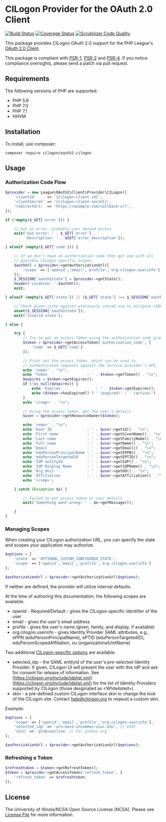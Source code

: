 # CILogon Provider for the OAuth 2.0 Client

[![Build Status](https://travis-ci.org/cilogon/oauth2-cilogon.svg?branch=master)](https://travis-ci.org/cilogon/oauth2-cilogon)
[![Coverage Status](https://coveralls.io/repos/github/cilogon/oauth2-cilogon/badge.svg?branch=master)](https://coveralls.io/github/cilogon/oauth2-cilogon?branch=master)
[![Scrutinizer Code Quality](https://scrutinizer-ci.com/g/cilogon/oauth2-cilogon/badges/quality-score.png?b=master)](https://scrutinizer-ci.com/g/cilogon/oauth2-cilogon/?branch=master)

This package provides CILogon OAuth 2.0 support for the PHP League's [OAuth 2.0 Client](https://github.com/thephpleague/oauth2-client).

This package is compliant with [PSR-1][], [PSR-2][] and [PSR-4][]. If you notice compliance oversights, please send
a patch via pull request.

[PSR-1]: https://github.com/php-fig/fig-standards/blob/master/accepted/PSR-1-basic-coding-standard.md
[PSR-2]: https://github.com/php-fig/fig-standards/blob/master/accepted/PSR-2-coding-style-guide.md
[PSR-4]: https://github.com/php-fig/fig-standards/blob/master/accepted/PSR-4-autoloader.md

## Requirements

The following versions of PHP are supported.

* PHP 5.6
* PHP 7.0
* PHP 7.1
* HHVM

## Installation

To install, use composer:

```
composer require cilogon/oauth2-cilogon
```

## Usage

### Authorization Code Flow

```php
$provider = new League\OAuth2\Client\Provider\CILogon([
    'clientId'     => '{cilogon-client-id}',
    'clientSecret' => '{cilogon-client-secret}',
    'redirectUri'  => 'https://example.com/callback-url',
]);

if (!empty($_GET['error'])) {

    // Got an error, probably user denied access
    exit('Got error: ' . $_GET['error'] . 
         'Description: ' . $GET['error_description']);

} elseif (empty($_GET['code'])) {

    // If we don't have an authorization code then get one with all 
    // possible CILogon-specific scopes.
    $authUrl = $provider->getAuthorizationUrl([
        'scope' => ['openid','email','profile','org.cilogon.userinfo']
    ]);
    $_SESSION['oauth2state'] = $provider->getState();
    header('Location: '.$authUrl);
    exit;

} elseif (empty($_GET['state']) || ($_GET['state'] !== $_SESSION['oauth2state'])) {

    // Check given state against previously stored one to mitigate CSRF attack
    unset($_SESSION['oauth2state']);
    exit('Invalid state');

} else {

    try {
        // Try to get an access token using the authorization code grant
        $token = $provider->getAccessToken('authorization_code', [
            'code' => $_GET['code']
        ]);

        // Print out the access token, which can be used in 
        // authenticated requests against the service provider's API.
        echo '<xmp>' . "\n";
        echo 'Token                  : ' . $token->getToken() . "\n";
        $expires = $token->getExpires();
        if (!is_null($expires)) {
            echo 'Expires                : ' . $token->getExpires();
            echo ($token->hasExpired() ? ' (expired)' : ' (active)') . "\n";
        }
        echo '</xmp>' . "\n";

        // Using the access token, get the user's details
        $user = $provider->getResourceOwner($token);

        echo '<xmp>' . "\n";
        echo 'User ID                : ' . $user->getId() . "\n";
        echo 'First name             : ' . $user->getGivenName() . "\n";
        echo 'Last name              : ' . $user->getFamilyName() . "\n";
        echo 'Full name              : ' . $user->getName() . "\n";
        echo 'Email                  : ' . $user->getEmail() . "\n";
        echo 'eduPersonPrincipalName : ' . $user->getEPPN() . "\n";
        echo 'eduPersonTargetedId    : ' . $user->getEPTID() . "\n";
        echo 'IdP entityId           : ' . $user->getIdP() . "\n";
        echo 'IdP Display Name       : ' . $user->getIdPName() . "\n";
        echo 'Org Unit               : ' . $user->getOU() . "\n";
        echo 'Affiliation            : ' . $user->getAffiliation() . "\n";
        echo '</xmp>';

    } catch (Exception $e) {

        // Failed to get access token or user details
        exit('Something went wrong: ' . $e->getMessage());

    }
}
```

### Managing Scopes

When creating your CILogon authorization URL, you can specify the state and scopes your application may authorize.

```php
$options = [
    'state' => 'OPTIONAL_CUSTOM_CONFIGURED_STATE',
    'scope' => ['openid','email','profile','org.cilogon.userinfo']
];

$authorizationUrl = $provider->getAuthorizationUrl($options);
```

If neither are defined, the provider will utilize internal defaults.

At the time of authoring this documentation, the following scopes are available.

- openid - Required/Default - gives the CILogon-specific identifier of the user 
- email - gives the user's email address
- profile - gives the user's name (given, family, and display, if available)
- org.cilogon.userinfo - gives Identity Provider SAML attributes, e.g.,  ePPN (eduPersonPrincipalName), ePTID (eduPersonTargetedID), eduPersonScopedAffiliation, ou (organizationalUnitName)

Two additional [CILogon-specific options](http://www.cilogon.org/oidc) are available.

- selected\_idp - the SAML entityId of the user's pre-selected Identity Provider. If given, CILogon UI will present the user with this IdP and ask for consent for release of information. See [https://cilogon.org/include/idplist.xml](https://cilogon.org/include/idplist.xml) for the list of Identity Providers supported by CILogon (those desginated as \<Whitelisted\>).
- skin - a pre-defined custom CILogon interface skin to change the look of the CILogon site. Contact [help@cilogon.org](mailto:help@cilogon.org) to reqeust a custom skin.

Example:

```php
$options = [
    'scope' => ['openid','email','profile','org.cilogon.userinfo'],
    'selected_idp' => 'urn:mace:incommon:uiuc.edu', // UIUC
    'skin' => 'globusonline' // For globus.org
];

$authorizationUrl = $provider->getAuthorizationUrl($options);
```

### Refreshing a Token

```php
$refreshtoken = $token->getRefreshToken();
$token = $provider->getAccessToken('refresh_token', [
    'refresh_token' => $refreshtoken,
]);
```

## License

The University of Illinois/NCSA Open Source License (NCSA). Please see [License File](https://github.com/cilogon/oauth2-cilogon/blob/master/LICENSE) for more information.

